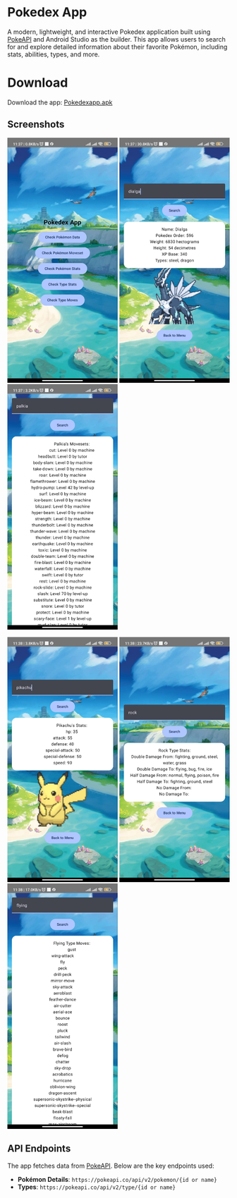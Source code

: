 

# Pokedex App

A modern, lightweight, and interactive Pokedex application built using [PokeAPI](https://pokeapi.co) and Android Studio as the builder. This app allows users to search for and explore detailed information about their favorite Pokémon, including stats, abilities, types, and more.


# Download
Download the app: [Pokedexapp.apk](https://drive.google.com/uc?id=1eHfAgO3PAOR8tkr2mzdbpm0OgerlXcKt)


## Screenshots

<img src="Screenshots/MainMenu.jpg" alt="Main Menu" width="250">    <img src="Screenshots/PokeData.jpg" alt="Pokemon Data" width="250">    <img src="Screenshots/PokeMovesets.jpg" alt="Pokemon Movesets" width="250">

<img src="Screenshots/PokeStats.jpg" alt="Pokemon Stats" width="250">    <img src="Screenshots/TypeStats.jpg" alt="Type Stats" width="250">    <img src="Screenshots/TypeMoves.jpg" alt="Type Moves" width="250">

## API Endpoints

The app fetches data from [PokeAPI](https://pokeapi.co). Below are the key endpoints used:

- **Pokémon Details**: `https://pokeapi.co/api/v2/pokemon/{id or name}`
- **Types**: `https://pokeapi.co/api/v2/type/{id or name}`
